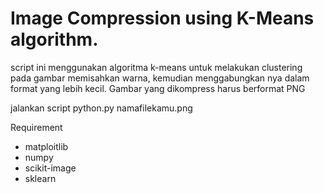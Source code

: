 # Image Compression using K-Means algorithm.

script ini menggunakan algoritma k-means untuk melakukan clustering pada gambar
memisahkan warna, kemudian menggabungkan nya dalam format yang lebih kecil.
Gambar yang dikompress harus berformat PNG

jalankan script python.py namafilekamu.png

Requirement
- matploitlib
- numpy
- scikit-image
- sklearn
